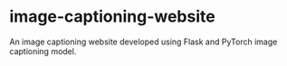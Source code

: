 # image-captioning-website
An image captioning website developed using Flask and PyTorch image captioning model.
